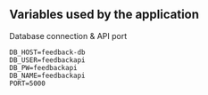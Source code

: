 ## Variables used by the application
Database connection & API port
```
DB_HOST=feedback-db
DB_USER=feedbackapi
DB_PW=feedbackapi
DB_NAME=feedbackapi
PORT=5000
```
